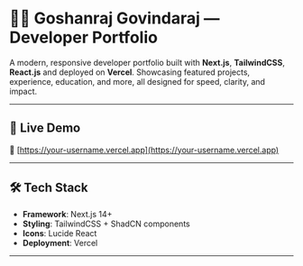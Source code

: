 # 🧑‍💻 Goshanraj Govindaraj — Developer Portfolio

A modern, responsive developer portfolio built with **Next.js**, **TailwindCSS**, **React.js** and deployed on **Vercel**. Showcasing featured projects, experience, education, and more, all designed for speed, clarity, and impact.

---

## 🚀 Live Demo

🔗 [https://your-username.vercel.app](https://your-username.vercel.app)

---


## 🛠 Tech Stack

- **Framework**: Next.js 14+
- **Styling**: TailwindCSS + ShadCN components
- **Icons**: Lucide React
- **Deployment**: Vercel

---